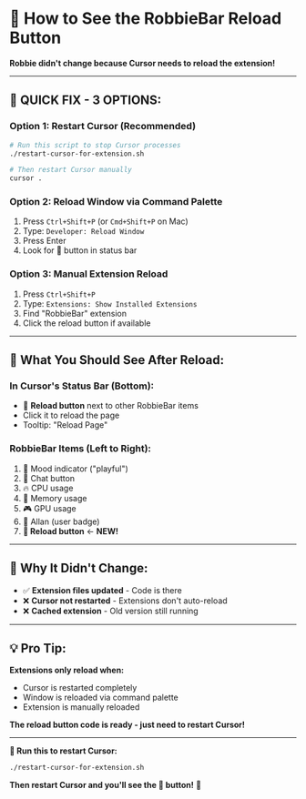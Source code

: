 # 🔄 How to See the RobbieBar Reload Button

**Robbie didn't change because Cursor needs to reload the extension!**

---

## 🚀 **QUICK FIX - 3 OPTIONS:**

### **Option 1: Restart Cursor (Recommended)**
```bash
# Run this script to stop Cursor processes
./restart-cursor-for-extension.sh

# Then restart Cursor manually
cursor .
```

### **Option 2: Reload Window via Command Palette**
1. Press `Ctrl+Shift+P` (or `Cmd+Shift+P` on Mac)
2. Type: `Developer: Reload Window`
3. Press Enter
4. Look for 🔄 button in status bar

### **Option 3: Manual Extension Reload**
1. Press `Ctrl+Shift+P`
2. Type: `Extensions: Show Installed Extensions`
3. Find "RobbieBar" extension
4. Click the reload button if available

---

## 🎯 **What You Should See After Reload:**

### **In Cursor's Status Bar (Bottom):**
- 🔄 **Reload button** next to other RobbieBar items
- Click it to reload the page
- Tooltip: "Reload Page"

### **RobbieBar Items (Left to Right):**
1. 💜 Mood indicator ("playful")
2. 💬 Chat button
3. 🔥 CPU usage
4. 💾 Memory usage  
5. 🎮 GPU usage
6. 👤 Allan (user badge)
7. **🔄 Reload button** ← **NEW!**

---

## 🔧 **Why It Didn't Change:**

- ✅ **Extension files updated** - Code is there
- ❌ **Cursor not restarted** - Extensions don't auto-reload
- ❌ **Cached extension** - Old version still running

---

## 💡 **Pro Tip:**

**Extensions only reload when:**
- Cursor is restarted completely
- Window is reloaded via command palette
- Extension is manually reloaded

**The reload button code is ready - just need to restart Cursor!**

---

**🚀 Run this to restart Cursor:**
```bash
./restart-cursor-for-extension.sh
```

**Then restart Cursor and you'll see the 🔄 button!** 💜












